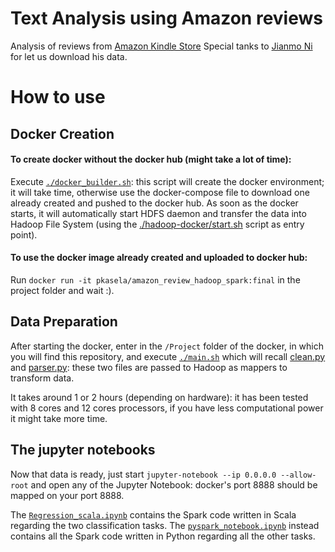 # Text Analysis using Amazon reviews

Analysis of reviews from [Amazon Kindle Store](https://nijianmo.github.io/amazon/index.html) 
Special tanks to [Jianmo Ni](https://nijianmo.github.io/) for let us download his data.


# How to use

## Docker Creation

#### **To create docker without the docker hub (might take a lot of time):**

Execute [`./docker_builder.sh`](https://github.com/moiraghif/Amazon-Rating-Prediction/blob/master/docker_builder.sh): this script will create the docker environment; it will take time, otherwise use the docker-compose file to download one already created and pushed to the docker hub. 
As soon as the docker starts, it will automatically start HDFS daemon and transfer the data into Hadoop File System (using the [./hadoop-docker/start.sh](https://github.com/moiraghif/Amazon-Rating-Prediction/blob/master/hadoop-docker/start.sh) script as entry point). 

#### **To use the docker image already created and uploaded to docker hub:**

Run `docker run -it pkasela/amazon_review_hadoop_spark:final` in the project folder and wait :).


## Data Preparation

After starting the docker, enter in the `/Project` folder of the docker, in which you will find this repository, and execute [`./main.sh`](https://github.com/moiraghif/Amazon-Rating-Prediction/blob/master/main.sh) which will recall [clean.py](https://github.com/moiraghif/Amazon-Rating-Prediction/blob/master/clean.py) and [parser.py](https://github.com/moiraghif/Amazon-Rating-Prediction/blob/master/parser.py): these two files are passed to Hadoop as mappers to transform data.

It takes around 1 or 2 hours (depending on hardware): it has been tested with 8 cores and 12 cores processors, if you have less computational power it might take more time.

## The jupyter notebooks

Now that data is ready, just start `jupyter-notebook --ip 0.0.0.0 --allow-root` and open any of the Jupyter Notebook: docker's port 8888 should be mapped on your port 8888.

The [`Regression_scala.ipynb`](https://github.com/moiraghif/Amazon-Rating-Prediction/blob/master/Regression_scala.ipynb) contains the Spark code written in Scala regarding the two classification tasks.
The [`pyspark_notebook.ipynb`](https://github.com/moiraghif/Amazon-Rating-Prediction/blob/master/pyspark_notebook.ipynb) instead contains all the Spark code written in Python regarding all the other tasks.
